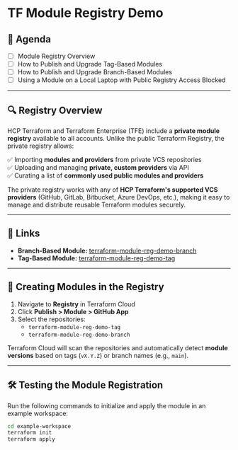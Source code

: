 # TF Module Registry Demo  

## 📌 Agenda  
- [ ] Module Registry Overview  
- [ ] How to Publish and Upgrade Tag-Based Modules  
- [ ] How to Publish and Upgrade Branch-Based Modules  
- [ ] Using a Module on a Local Laptop with Public Registry Access Blocked  

---  

## 🔍 Registry Overview  
HCP Terraform and Terraform Enterprise (TFE) include a **private module registry** available to all accounts. Unlike the public Terraform Registry, the private registry allows:  

✅ Importing **modules and providers** from private VCS repositories  
✅ Uploading and managing **private, custom providers** via API  
✅ Curating a list of **commonly used public modules and providers**  

The private registry works with any of **HCP Terraform's supported VCS providers** (GitHub, GitLab, Bitbucket, Azure DevOps, etc.), making it easy to manage and distribute reusable Terraform modules securely.  

---  

## 🔗 Links  
- **Branch-Based Module:** [terraform-module-reg-demo-branch](https://github.com/tallen-hashicorp/terraform-module-reg-demo-branch)  
- **Tag-Based Module:** [terraform-module-reg-demo-tag](https://github.com/tallen-hashicorp/terraform-module-reg-demo-tag)  

---  

## 🚀 Creating Modules in the Registry  
1. Navigate to **Registry** in Terraform Cloud  
2. Click **Publish > Module > GitHub App**  
3. Select the repositories:  
   - `terraform-module-reg-demo-tag`  
   - `terraform-module-reg-demo-branch`  

Terraform Cloud will scan the repositories and automatically detect **module versions** based on tags (`vX.Y.Z`) or branch names (e.g., `main`).  

---  

## 🛠️ Testing the Module Registration  
Run the following commands to initialize and apply the module in an example workspace:  

```bash
cd example-workspace
terraform init
terraform apply
